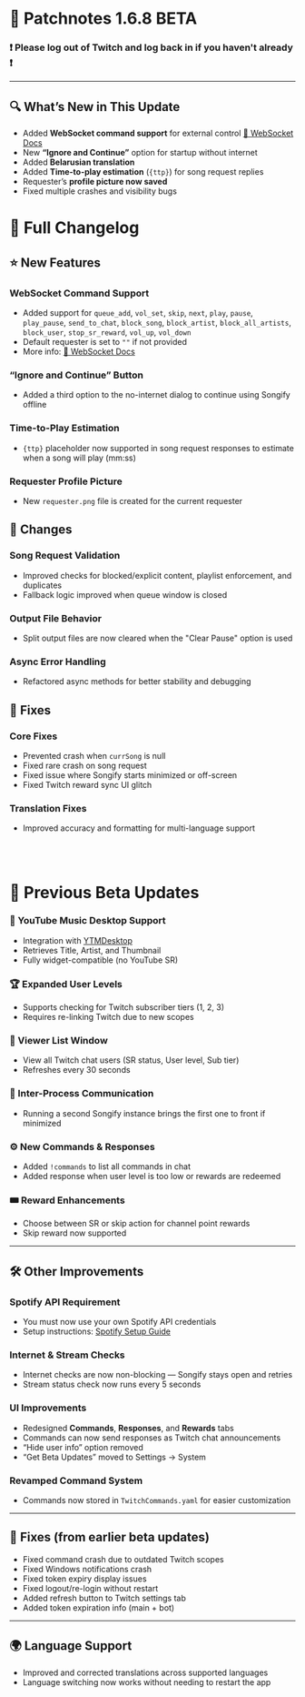 # 🎉 Patchnotes 1.6.8 BETA
### ❗ Please log out of Twitch and log back in if you haven't already ❗

---

## 🔍 What’s New in This Update
- Added **WebSocket command support** for external control [📄 WebSocket Docs](https://github.com/songify-rocks/Songify/blob/master/WebSockets.md)
- New **“Ignore and Continue”** option for startup without internet
- Added **Belarusian translation**
- Added **Time-to-play estimation** (`{ttp}`) for song request replies
- Requester’s **profile picture now saved**
- Fixed multiple crashes and visibility bugs

# 🔧 Full Changelog

## ⭐ New Features

### WebSocket Command Support
- Added support for `queue_add`, `vol_set`, `skip`, `next`, `play`, `pause`, `play_pause`, `send_to_chat`, `block_song`, `block_artist`, `block_all_artists`, `block_user`, `stop_sr_reward`, `vol_up`, `vol_down`
- Default requester is set to `""` if not provided
- More info: [📄 WebSocket Docs](https://github.com/songify-rocks/Songify/blob/master/WebSockets.md)

### “Ignore and Continue” Button
- Added a third option to the no-internet dialog to continue using Songify offline

### Time-to-Play Estimation
- `{ttp}` placeholder now supported in song request responses to estimate when a song will play (mm:ss)

### Requester Profile Picture
- New `requester.png` file is created for the current requester

## 🔁 Changes

### Song Request Validation
- Improved checks for blocked/explicit content, playlist enforcement, and duplicates
- Fallback logic improved when queue window is closed

### Output File Behavior
- Split output files are now cleared when the "Clear Pause" option is used

### Async Error Handling
- Refactored async methods for better stability and debugging

## 🐛 Fixes

### Core Fixes
- Prevented crash when `currSong` is null
- Fixed rare crash on song request
- Fixed issue where Songify starts minimized or off-screen
- Fixed Twitch reward sync UI glitch

### Translation Fixes
- Improved accuracy and formatting for multi-language support

<br>
<br>

# 🔄 Previous Beta Updates

### 🎵 YouTube Music Desktop Support
- Integration with [YTMDesktop](https://github.com/ytmdesktop/ytmdesktop)
- Retrieves Title, Artist, and Thumbnail
- Fully widget-compatible (no YouTube SR)

### 🏆 Expanded User Levels
- Supports checking for Twitch subscriber tiers (1, 2, 3)
- Requires re-linking Twitch due to new scopes

### 👥 Viewer List Window
- View all Twitch chat users (SR status, User level, Sub tier)
- Refreshes every 30 seconds

### 🔄 Inter-Process Communication
- Running a second Songify instance brings the first one to front if minimized

### ⚙️ New Commands & Responses
- Added `!commands` to list all commands in chat
- Added response when user level is too low or rewards are redeemed

### 🎟️ Reward Enhancements
- Choose between SR or skip action for channel point rewards
- Skip reward now supported

---

## 🛠 Other Improvements

### Spotify API Requirement
- You must now use your own Spotify API credentials
- Setup instructions: [Spotify Setup Guide](https://github.com/songify-rocks/Songify/wiki/Setting-up-song-requests#spotify-setup)

### Internet & Stream Checks
- Internet checks are now non-blocking — Songify stays open and retries
- Stream status check now runs every 5 seconds

### UI Improvements
- Redesigned **Commands**, **Responses**, and **Rewards** tabs
- Commands can now send responses as Twitch chat announcements
- “Hide user info” option removed
- “Get Beta Updates” moved to Settings → System

### Revamped Command System
- Commands now stored in `TwitchCommands.yaml` for easier customization

---

## 🧹 Fixes (from earlier beta updates)

- Fixed command crash due to outdated Twitch scopes
- Fixed Windows notifications crash
- Fixed token expiry display issues
- Fixed logout/re-login without restart
- Added refresh button to Twitch settings tab
- Added token expiration info (main + bot)

---

## 🌍 Language Support

- Improved and corrected translations across supported languages
- Language switching now works without needing to restart the app
